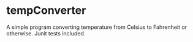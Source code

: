 # tempConverter

A simple program converting temperature from Celsius to Fahrenheit or otherwise.
Junit tests included.
